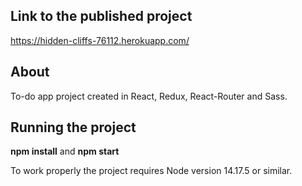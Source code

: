## Link to the published project
https://hidden-cliffs-76112.herokuapp.com/

## About
To-do app project created in React, Redux, React-Router and Sass.

## Running the project
**npm install** and **npm start**

To work properly the project requires Node version 14.17.5 or similar.